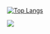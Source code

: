 <!-- [![trophy](https://github-profile-trophy.vercel.app/?username=guillaumejacquin&theme=onedark)](https://github.com/guillaumejacquin/github-profile-trophy) -->


[![Top Langs](https://github-readme-stats.vercel.app/api/top-langs/?username=guillaumejacquin&langs_count=8)](https://github.com/guillaumejacquin/github-readme-stats)

<!-- ![Anurag's github stats](https://github-readme-stats.vercel.app/api?username=guillaumejacquin&show_icons=true&theme=radical) -->

![](https://komarev.com/ghpvc/?username=guillaumejacquin)

<!-- ... -->